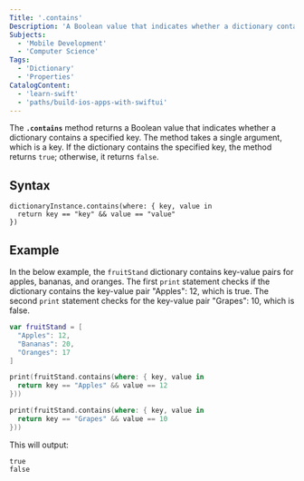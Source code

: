 ```yaml
---
Title: '.contains'
Description: 'A Boolean value that indicates whether a dictionary contains a specified key.'
Subjects:
  - 'Mobile Development'
  - 'Computer Science'
Tags:
  - 'Dictionary'
  - 'Properties'
CatalogContent:
  - 'learn-swift'
  - 'paths/build-ios-apps-with-swiftui'
---
```


The **`.contains`** method returns a Boolean value that indicates whether a dictionary contains a specified key. The method takes a single argument, which is a key. If the dictionary contains the specified key, the method returns `true`; otherwise, it returns `false`.

## Syntax

```pseudo
dictionaryInstance.contains(where: { key, value in
  return key == "key" && value == "value"
})
```

## Example

In the below example, the `fruitStand` dictionary contains key-value pairs for apples, bananas, and oranges. The first `print` statement checks if the dictionary contains the key-value pair "Apples": 12, which is true. The second `print` statement checks for the key-value pair "Grapes": 10, which is false.

```swift
var fruitStand = [
  "Apples": 12,
  "Bananas": 20,
  "Oranges": 17
] 

print(fruitStand.contains(where: { key, value in
  return key == "Apples" && value == 12
}))

print(fruitStand.contains(where: { key, value in
  return key == "Grapes" && value == 10
}))
```

This will output:

```shell
true
false
```
